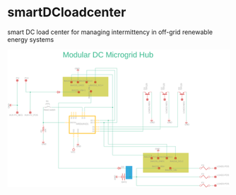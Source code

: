 # smartDCloadcenter
smart DC load center for managing intermittency in off-grid renewable energy systems


<img src="schematics/schematic-oct22.png">